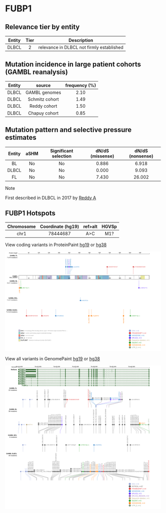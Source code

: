 # FUBP1

## Relevance tier by entity

|Entity|Tier|Description                              |
|:------:|:----:|-----------------------------------------|
|DLBCL |2   |relevance in DLBCL not firmly established|

## Mutation incidence in large patient cohorts (GAMBL reanalysis)

|Entity|source        |frequency (%)|
|:------:|:--------------:|:-------------:|
|DLBCL |GAMBL genomes |2.10         |
|DLBCL |Schmitz cohort|1.49         |
|DLBCL |Reddy cohort  |1.50         |
|DLBCL |Chapuy cohort |0.85         |

## Mutation pattern and selective pressure estimates

|Entity|aSHM|Significant selection|dN/dS (missense)|dN/dS (nonsense)|
|:------:|:----:|:---------------------:|:----------------:|:----------------:|
|BL    |No  |No                   |0.886           | 6.918          |
|DLBCL |No  |No                   |0.000           | 9.093          |
|FL    |No  |No                   |7.430           |26.002          |


> [!NOTE]
> First described in DLBCL in 2017 by [Reddy A](https://pubmed.ncbi.nlm.nih.gov/28985567)


 ## FUBP1 Hotspots

| Chromosome |Coordinate (hg19) | ref>alt | HGVSp | 
 | :---:| :---: | :--: | :---: |
| chr1 | 78444687 | A>C | M1? |

View coding variants in ProteinPaint [hg19](https://morinlab.github.io/LLMPP/GAMBL/FUBP1_protein.html)  or [hg38](https://morinlab.github.io/LLMPP/GAMBL/FUBP1_protein_hg38.html)

![image](images/proteinpaint/FUBP1_NM_003902.svg)

View all variants in GenomePaint [hg19](https://morinlab.github.io/LLMPP/GAMBL/FUBP1.html)  or [hg38](https://morinlab.github.io/LLMPP/GAMBL/FUBP1_hg38.html)

![image](images/proteinpaint/FUBP1.svg)
